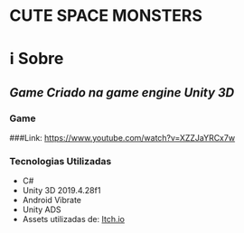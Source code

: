 # CUTE SPACE MONSTERS
# ℹ Sobre
## *Game Criado na game engine Unity 3D*

### Game

###Link:
https://www.youtube.com/watch?v=XZZJaYRCx7w

### Tecnologias Utilizadas
<ul>
  <li>C#</li>
  <li>Unity 3D 2019.4.28f1</li>
  <li>Android Vibrate</li>
  <li>Unity ADS</l1>
  <li>Assets utilizadas de: <a href="https://itch.io/">Itch.io</a></li>
</ul>
